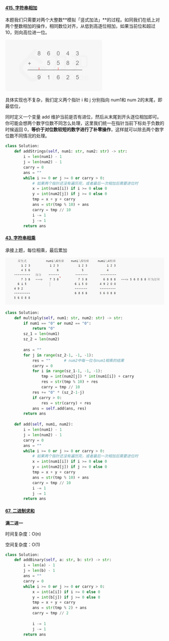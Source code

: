 #### [415. 字符串相加](https://leetcode-cn.com/problems/add-strings/)

本题我们只需要对两个大整数**模拟「竖式加法」**的过程。如同我们在纸上对两个整数相加的操作，相同数位对齐，从低到高逐位相加，如果当前位和超过 10，则向高位进一位。

<img src="./doc/add.png" alt="add" style="zoom:30%;" />

具体实现也不复杂，我们定义两个指针 i 和 j 分别指向 num1和 num 2的末尾，即最低位，

同时定义一个变量 add 维护当前是否有进位，然后从末尾到开头逐位相加即可。你可能会想两个数字位数不同怎么处理，这里我们统一在指针当前下标处于负数的时候返回 0，**等价于对位数较短的数字进行了补零操作**，这样就可以除去两个数字位数不同情况的处理。

```python
class Solution:
    def addStrings(self, num1: str, num2: str) -> str:
        i = len(num1) - 1
        j = len(num2) - 1
        carry = 0
        ans = ""
        while i >= 0 or j >= 0 or carry > 0:
            # 如果两个指针还没有遍历完，或者最后一次相加后需要进位时
            x = int(num1[i]) if i >= 0 else 0
            y = int(num2[j]) if j >= 0 else 0
            tmp = x + y + carry
            ans = str(tmp % 10) + ans
            carry = tmp // 10
            i -= 1
            j -= 1
        return ans
```

#### [43. 字符串相乘](https://leetcode-cn.com/problems/multiply-strings/)

承接上题，每位相乘，最后累加

![mutiply](./doc/mutiply.png)

```python
class Solution:
    def multiply(self, num1: str, num2: str) -> str:
        if num1 == "0" or num2 == "0":
            return "0"
        sz_1 = len(num1)
        sz_2 = len(num2)
        
        ans = ""
        for j in range(sz_2-1, -1, -1):
            res = ""      # num2中每一位与num1相乘的结果
            carry = 0
            for i in range(sz_1-1, -1, -1):
                tmp = int(num2[j]) * int(num1[i]) + carry
                res = str(tmp % 10) + res
                carry = tmp // 10
            res += "0" * (sz_2-1-j)
            if carry > 0:
                res = str(carry) + res 
            ans = self.add(ans, res)
        return ans

    def add(self, num1, num2):
        i = len(num1) - 1
        j = len(num2) - 1
        carry = 0
        ans = ""
        while i >= 0 or j >= 0 or carry > 0:
            # 如果两个指针还没有遍历完，或者最后一次相加后需要进位时
            x = int(num1[i]) if i >= 0 else 0
            y = int(num2[j]) if j >= 0 else 0
            tmp = x + y + carry
            ans = str(tmp % 10) + ans
            carry = tmp // 10
            i -= 1
            j -= 1
        return ans

```

#### [67. 二进制求和](https://leetcode-cn.com/problems/add-binary/)

**满二进一**

时间复杂度：O(n)

空间复杂度：O(1)

```python
class Solution:
    def addBinary(self, a: str, b: str) -> str:
        i = len(a) - 1
        j = len(b) - 1
        ans = ""
        carry = 0
        while i >= 0 or j >= 0 or carry > 0:
            x = int(a[i]) if i >= 0 else 0
            y = int(b[j]) if j >= 0 else 0
            tmp = x + y + carry
            ans = str(tmp % 2) + ans
            carry = tmp // 2
            
            i -= 1
            j -= 1
        return ans
```


